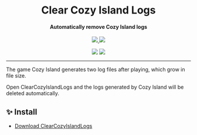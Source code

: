 <h1 align="center">Clear Cozy Island Logs</h1>
<h4 align="center">Automatically remove Cozy Island logs</h4>

<p align="center">
  <a href="https://opensource.org/licenses/MIT">
    <img src="http://img.shields.io/badge/License-MIT-1e90ff?style=for-the-badge"/>
  </a>
  <a href="https://dotnet.microsoft.com">
    <img src="http://img.shields.io/badge/.NET-9.0-1e90ff?style=for-the-badge"/>
  </a>
</p>

<p align="center">
  <img src="https://img.shields.io/badge/English-lightgray?style=for-the-badge"/>
  <a href="README/zh-cn.md">
    <img src="https://img.shields.io/badge/简体中文-1e90ff?style=for-the-badge"/>
  </a>
</p>

---

The game Cozy Island generates two log files after playing, which grow in file size.

Open ClearCozyIslandLogs and the logs generated by Cozy Island will be deleted automatically.

## ✨ Install

- [Download ClearCozyIslandLogs](https://github.com/suoyukii/ClearCozyIslandLogs/releases)